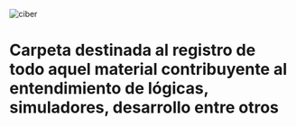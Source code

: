 
![ciber](https://github.com/fvexe82/SISTEMAS-CIBERFISICOS_PROYECTO-FINAL/assets/106171748/fd2977e6-c2f8-4ff1-9217-8a163253f7d2)
# Carpeta destinada al registro de todo aquel material contribuyente al entendimiento de lógicas, simuladores, desarrollo entre otros
